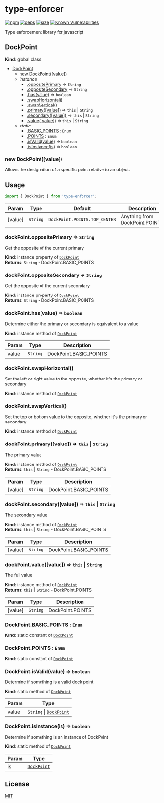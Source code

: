 # type-enforcer
[![npm][npm]][npm-url]
[![deps][deps]][deps-url]
[![size][size]][size-url]
[![Known Vulnerabilities](vuls)](vuls-url)

Type enforcement library for javascript

<a name="DockPoint"></a>

## DockPoint
**Kind**: global class  

* [DockPoint](#DockPoint)
    * [new DockPoint([value])](#new_DockPoint_new)
    * _instance_
        * [.oppositePrimary](#DockPoint+oppositePrimary) ⇒ <code>String</code>
        * [.oppositeSecondary](#DockPoint+oppositeSecondary) ⇒ <code>String</code>
        * [.has(value)](#DockPoint+has) ⇒ <code>boolean</code>
        * [.swapHorizontal()](#DockPoint+swapHorizontal)
        * [.swapVertical()](#DockPoint+swapVertical)
        * [.primary([value])](#DockPoint+primary) ⇒ <code>this</code> \| <code>String</code>
        * [.secondary([value])](#DockPoint+secondary) ⇒ <code>this</code> \| <code>String</code>
        * [.value([value])](#DockPoint+value) ⇒ <code>this</code> \| <code>String</code>
    * _static_
        * [.BASIC_POINTS](#DockPoint.BASIC_POINTS) : <code>Enum</code>
        * [.POINTS](#DockPoint.POINTS) : <code>Enum</code>
        * [.isValid(value)](#DockPoint.isValid) ⇒ <code>boolean</code>
        * [.isInstance(is)](#DockPoint.isInstance) ⇒ <code>boolean</code>

<a name="new_DockPoint_new"></a>

### new DockPoint([value])
Allows the designation of a specific point relative to an object.

## Usage
``` javascript
import { DockPoint } from 'type-enforcer';
```


| Param | Type | Default | Description |
| --- | --- | --- | --- |
| [value] | <code>String</code> | <code>DockPoint.POINTS.TOP_CENTER</code> | Anything from DockPoint.POINTS |

<a name="DockPoint+oppositePrimary"></a>

### dockPoint.oppositePrimary ⇒ <code>String</code>
Get the opposite of the current primary

**Kind**: instance property of [<code>DockPoint</code>](#DockPoint)  
**Returns**: <code>String</code> - DockPoint.BASIC_POINTS  
<a name="DockPoint+oppositeSecondary"></a>

### dockPoint.oppositeSecondary ⇒ <code>String</code>
Get the opposite of the current secondary

**Kind**: instance property of [<code>DockPoint</code>](#DockPoint)  
**Returns**: <code>String</code> - DockPoint.BASIC_POINTS  
<a name="DockPoint+has"></a>

### dockPoint.has(value) ⇒ <code>boolean</code>
Determine either the primary or secondary is equivalent to a value

**Kind**: instance method of [<code>DockPoint</code>](#DockPoint)  

| Param | Type | Description |
| --- | --- | --- |
| value | <code>String</code> | DockPoint.BASIC_POINTS |

<a name="DockPoint+swapHorizontal"></a>

### dockPoint.swapHorizontal()
Set the left or right value to the opposite, whether it's the primary or secondary

**Kind**: instance method of [<code>DockPoint</code>](#DockPoint)  
<a name="DockPoint+swapVertical"></a>

### dockPoint.swapVertical()
Set the top or bottom value to the opposite, whether it's the primary or secondary

**Kind**: instance method of [<code>DockPoint</code>](#DockPoint)  
<a name="DockPoint+primary"></a>

### dockPoint.primary([value]) ⇒ <code>this</code> \| <code>String</code>
The primary value

**Kind**: instance method of [<code>DockPoint</code>](#DockPoint)  
**Returns**: <code>this</code> \| <code>String</code> - DockPoint.BASIC_POINTS  

| Param | Type | Description |
| --- | --- | --- |
| [value] | <code>String</code> | DockPoint.BASIC_POINTS |

<a name="DockPoint+secondary"></a>

### dockPoint.secondary([value]) ⇒ <code>this</code> \| <code>String</code>
The secondary value

**Kind**: instance method of [<code>DockPoint</code>](#DockPoint)  
**Returns**: <code>this</code> \| <code>String</code> - DockPoint.BASIC_POINTS  

| Param | Type | Description |
| --- | --- | --- |
| [value] | <code>String</code> | DockPoint.BASIC_POINTS |

<a name="DockPoint+value"></a>

### dockPoint.value([value]) ⇒ <code>this</code> \| <code>String</code>
The full value

**Kind**: instance method of [<code>DockPoint</code>](#DockPoint)  
**Returns**: <code>this</code> \| <code>String</code> - DockPoint.POINTS  

| Param | Type | Description |
| --- | --- | --- |
| [value] | <code>String</code> | DockPoint.POINTS |

<a name="DockPoint.BASIC_POINTS"></a>

### DockPoint.BASIC\_POINTS : <code>Enum</code>
**Kind**: static constant of [<code>DockPoint</code>](#DockPoint)  
<a name="DockPoint.POINTS"></a>

### DockPoint.POINTS : <code>Enum</code>
**Kind**: static constant of [<code>DockPoint</code>](#DockPoint)  
<a name="DockPoint.isValid"></a>

### DockPoint.isValid(value) ⇒ <code>boolean</code>
Determine if something is a valid dock point

**Kind**: static method of [<code>DockPoint</code>](#DockPoint)  

| Param | Type |
| --- | --- |
| value | <code>String</code> \| [<code>DockPoint</code>](#DockPoint) | 

<a name="DockPoint.isInstance"></a>

### DockPoint.isInstance(is) ⇒ <code>boolean</code>
Determine if something is an instance of DockPoint

**Kind**: static method of [<code>DockPoint</code>](#DockPoint)  

| Param | Type |
| --- | --- |
| is | [<code>DockPoint</code>](#DockPoint) | 


## License

[MIT](https://github.com/darrenpaulwright/type-enforcer/blob/master/LICENSE.md)

[npm]: https://img.shields.io/npm/v/type-enforcer.svg
[npm-url]: https://npmjs.com/package/type-enforcer
[deps]: https://david-dm.org/darrenpaulwright/type-enforcer.svg
[deps-url]: https://david-dm.org/darrenpaulwright/type-enforcer
[size]: https://packagephobia.now.sh/badge?p=type-enforcer
[size-url]: https://packagephobia.now.sh/result?p=type-enforcer
[vuls]: https://snyk.io/test/github/DarrenPaulWright/type-enforcer/badge.svg?targetFile=package.json
[vuls-url]: https://snyk.io/test/github/DarrenPaulWright/type-enforcer?targetFile=package.json
